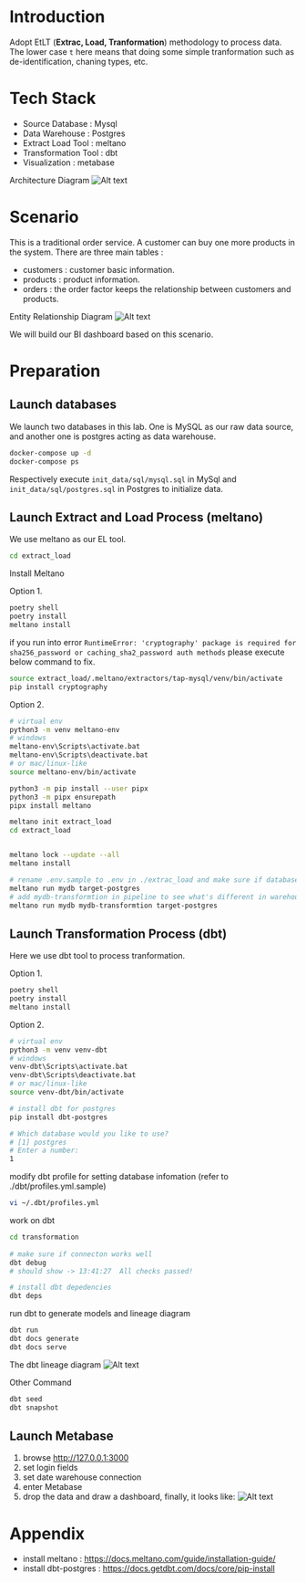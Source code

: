# Introduction 
Adopt EtLT (**Extrac, Load, Tranformation**) methodology to process data.
The lower case `t` here means that doing some simple tranformation such as de-identification, chaning types, etc.

# Tech Stack
- Source Database : Mysql
- Data Warehouse : Postgres
- Extract Load Tool : meltano
- Transformation Tool : dbt
- Visualization : metabase


Architecture Diagram
![Alt text](/images/architecture.png)

# Scenario
This is a traditional order service. A customer can buy one more products in the system. There are three main tables : 
- customers : customer basic information.
- products : product information.
- orders : the order factor keeps the relationship between customers and products.

Entity Relationship Diagram
![Alt text](/images/ERD.png)

We will build our BI dashboard based on this scenario.

# Preparation

## Launch databases
We launch two databases in this lab. One is MySQL as our raw data source, and another one is postgres acting as data warehouse.
```sh
docker-compose up -d
docker-compose ps
```

Respectively execute `init_data/sql/mysql.sql` in MySql and  `init_data/sql/postgres.sql` in Postgres to initialize data.

## Launch Extract and Load Process (meltano)
We use meltano as our EL tool.

```sh
cd extract_load
```

Install Meltano 

Option 1.
```sh
poetry shell
poetry install
meltano install
```

if you run into error `RuntimeError: 'cryptography' package is required for sha256_password or caching_sha2_password auth methods`
please execute below command to fix.
```sh
source extract_load/.meltano/extractors/tap-mysql/venv/bin/activate
pip install cryptography
```


Option 2.
```sh
# virtual env
python3 -m venv meltano-env
# windows
meltano-env\Scripts\activate.bat
meltano-env\Scripts\deactivate.bat
# or mac/linux-like
source meltano-env/bin/activate

python3 -m pip install --user pipx
python3 -m pipx ensurepath
pipx install meltano

meltano init extract_load
cd extract_load


meltano lock --update --all
meltano install
```

```sh
# rename .env.sample to .env in ./extrac_load and make sure if database variables is correct
meltano run mydb target-postgres
# add mydb-transformtion in pipeline to see what's different in warehouse
meltano run mydb mydb-transformtion target-postgres

```


## Launch Transformation Process (dbt)
Here we use dbt tool to process tranformation.

Option 1.
```sh
poetry shell
poetry install
meltano install
```

Option 2.
```sh
# virtual env
python3 -m venv venv-dbt
# windows
venv-dbt\Scripts\activate.bat
venv-dbt\Scripts\deactivate.bat
# or mac/linux-like
source venv-dbt/bin/activate

# install dbt for postgres
pip install dbt-postgres

# Which database would you like to use?
# [1] postgres
# Enter a number: 
1
```
 
modify dbt profile for setting database infomation (refer to ./dbt/profiles.yml.sample)
```sh
vi ~/.dbt/profiles.yml
```

work on dbt
```sh
cd transformation
 
# make sure if connecton works well
dbt debug
# should show -> 13:41:27  All checks passed!

# install dbt depedencies
dbt deps
```

run dbt to generate models and lineage diagram
```sh
dbt run
dbt docs generate
dbt docs serve
```
The dbt lineage diagram
![Alt text](/images/dbt_lineage.png)

Other Command
```sh
dbt seed
dbt snapshot
```

## Launch Metabase
1. browse http://127.0.0.1:3000
2. set login fields
3. set date warehouse connection
4. enter Metabase
5. drop the data and draw a dashboard, finally, it looks like:
![Alt text](/images/metabase.png)

# Appendix

- install meltano : https://docs.meltano.com/guide/installation-guide/
- install dbt-postgres : https://docs.getdbt.com/docs/core/pip-install
